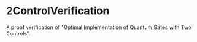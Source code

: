 # 2ControlVerification
A proof verification of "Optimal Implementation of Quantum Gates with Two Controls".

